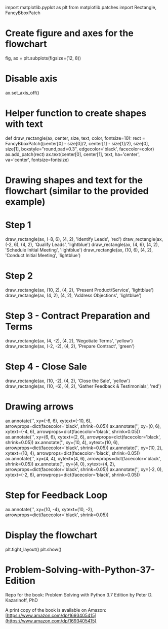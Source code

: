 import matplotlib.pyplot as plt
from matplotlib.patches import Rectangle, FancyBboxPatch

# Create figure and axes for the flowchart
fig, ax = plt.subplots(figsize=(12, 8))

# Disable axis
ax.set_axis_off()

# Helper function to create shapes with text
def draw_rectangle(ax, center, size, text, color, fontsize=10):
    rect = FancyBboxPatch((center[0] - size[0]/2, center[1] - size[1]/2), size[0], size[1],
                          boxstyle="round,pad=0.3", edgecolor='black', facecolor=color)
    ax.add_patch(rect)
    ax.text(center[0], center[1], text, ha='center', va='center', fontsize=fontsize)

# Drawing shapes and text for the flowchart (similar to the provided example)
# Step 1
draw_rectangle(ax, (-8, 6), (4, 2), 'Identify Leads', 'red')
draw_rectangle(ax, (-2, 6), (4, 2), 'Qualify Leads', 'lightblue')
draw_rectangle(ax, (4, 6), (4, 2), 'Schedule Initial Meeting', 'lightblue')
draw_rectangle(ax, (10, 6), (4, 2), 'Conduct Initial Meeting', 'lightblue')

# Step 2
draw_rectangle(ax, (10, 2), (4, 2), 'Present Product/Service', 'lightblue')
draw_rectangle(ax, (4, 2), (4, 2), 'Address Objections', 'lightblue')

# Step 3 - Contract Preparation and Terms
draw_rectangle(ax, (4, -2), (4, 2), 'Negotiate Terms', 'yellow')
draw_rectangle(ax, (-2, -2), (4, 2), 'Prepare Contract', 'green')

# Step 4 - Close Sale
draw_rectangle(ax, (10, -2), (4, 2), 'Close the Sale', 'yellow')
draw_rectangle(ax, (10, -6), (4, 2), 'Gather Feedback & Testimonials', 'red')

# Drawing arrows
ax.annotate('', xy=(-6, 6), xytext=(-10, 6),
            arrowprops=dict(facecolor='black', shrink=0.05))
ax.annotate('', xy=(0, 6), xytext=(-4, 6),
            arrowprops=dict(facecolor='black', shrink=0.05))
ax.annotate('', xy=(6, 6), xytext=(2, 6),
            arrowprops=dict(facecolor='black', shrink=0.05))
ax.annotate('', xy=(10, 4), xytext=(10, 6),
            arrowprops=dict(facecolor='black', shrink=0.05))
ax.annotate('', xy=(10, 2), xytext=(10, 4),
            arrowprops=dict(facecolor='black', shrink=0.05))
ax.annotate('', xy=(4, 4), xytext=(4, 6),
            arrowprops=dict(facecolor='black', shrink=0.05))
ax.annotate('', xy=(4, 0), xytext=(4, 2),
            arrowprops=dict(facecolor='black', shrink=0.05))
ax.annotate('', xy=(-2, 0), xytext=(-2, 6),
            arrowprops=dict(facecolor='black', shrink=0.05))

# Step for Feedback Loop
ax.annotate('', xy=(10, -4), xytext=(10, -2),
            arrowprops=dict(facecolor='black', shrink=0.05))

# Display the flowchart
plt.tight_layout()
plt.show()
# Problem-Solving-with-Python-37-Edition

Repo for the book: Problem Solving with Python 3.7 Edition by Peter D. Kazarinoff, PhD

A print copy of the book is available on Amazon: [https://www.amazon.com/dp/1693405415](https://www.amazon.com/dp/1693405415)
